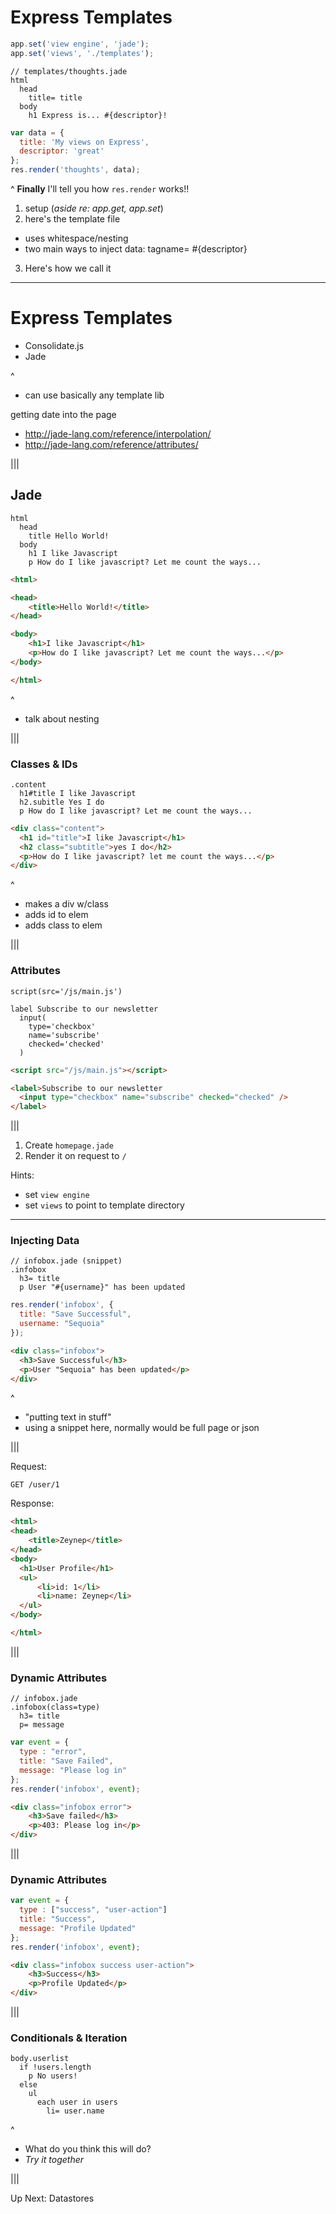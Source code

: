 # Express Templates

```js
app.set('view engine', 'jade');
app.set('views', './templates');
```
<!-- .element: class="fragment" -->

```jade
// templates/thoughts.jade
html
  head
    title= title
  body
    h1 Express is... #{descriptor}!
```
<!-- .element: class="fragment" -->

```js
var data = {
  title: 'My views on Express',
  descriptor: 'great'
};
res.render('thoughts', data);
```
<!-- .element: class="fragment" -->

^
**Finally** I'll tell you how `res.render` works!!
1. setup (*aside re: app.get, app.set*)
2. here's the template file
  - uses whitespace/nesting
  - two main ways to inject data: tagname= #{descriptor}
3. Here's how we call it 

---

# Express Templates

<ul>
  <li class="fragment">Consolidate.js</li>
  <li class="fragment">Jade</li>
</ul>

^
- can use basically any template lib

getting date into the page 
- http://jade-lang.com/reference/interpolation/
- http://jade-lang.com/reference/attributes/

|||

## Jade

```jade
html
  head
    title Hello World!
  body
    h1 I like Javascript
    p How do I like javascript? Let me count the ways...
```

```html
<html>

<head>
    <title>Hello World!</title>
</head>

<body>
    <h1>I like Javascript</h1>
    <p>How do I like javascript? Let me count the ways...</p>
</body>

</html>
```
<!-- .element: class="fragment" -->

^
- talk about nesting

|||

### Classes & IDs

```jade
.content
  h1#title I like Javascript
  h2.subitle Yes I do
  p How do I like javascript? Let me count the ways...
```

```html
<div class="content">
  <h1 id="title">I like Javascript</h1>
  <h2 class="subtitle">yes I do</h2>
  <p>How do I like javascript? let me count the ways...</p>
</div>
```
<!-- .element: class="fragment" -->

^
- makes a div w/class
- adds id to elem
- adds class to elem

|||

### Attributes

```jade
script(src='/js/main.js')

label Subscribe to our newsletter
  input(
    type='checkbox'
    name='subscribe'
    checked='checked'
  )
```

```html
<script src="/js/main.js"></script>

<label>Subscribe to our newsletter
  <input type="checkbox" name="subscribe" checked="checked" />
</label>
```
<!-- .element: class="fragment" -->

|||

<!-- .slide: data-state="exercise" -->
1. Create `homepage.jade`
2. Render it on request to `/`

Hints:
* set `view engine`
* set `views` to point to template directory

---

### Injecting Data

```jade
// infobox.jade (snippet)
.infobox
  h3= title
  p User "#{username}" has been updated
```

```js
res.render('infobox', {
  title: "Save Successful",
  username: "Sequoia"
});
```
<!-- .element: class="fragment" -->

```html
<div class="infobox">
  <h3>Save Successful</h3>
  <p>User "Sequoia" has been updated</p>
</div>
```
<!-- .element: class="fragment" -->

^
- "putting text in stuff"
- using a snippet here, normally would be full page or json

|||

<!-- .slide: data-state="exercise" -->
Request:
```no-highlight
GET /user/1
```

Response:
```html
<html>
<head>
    <title>Zeynep</title>
</head>
<body>
  <h1>User Profile</h1>
  <ul>
      <li>id: 1</li>
      <li>name: Zeynep</li>
  </ul>
</body>

</html>
```

|||

### Dynamic Attributes

```jade
// infobox.jade
.infobox(class=type)
  h3= title
  p= message
```

```js
var event = {
  type : "error",
  title: "Save Failed",
  message: "Please log in"
};
res.render('infobox', event);
```
<!-- .element: class="fragment" -->

```html
<div class="infobox error">
    <h3>Save failed</h3>
    <p>403: Please log in</p>
</div>
```
<!-- .element: class="fragment" -->

|||

### Dynamic Attributes

```js
var event = {
  type : ["success", "user-action"]
  title: "Success",
  message: "Profile Updated"
};
res.render('infobox', event);
```

```html
<div class="infobox success user-action">
    <h3>Success</h3>
    <p>Profile Updated</p>
</div>
```

|||

### Conditionals & Iteration

```jade
body.userlist
  if !users.length
    p No users!
  else
    ul
      each user in users
        li= user.name
```

^
- What do you think this will do?
- *Try it together*

|||

<!-- .slide: data-state="transition" -->
Up Next: Datastores
